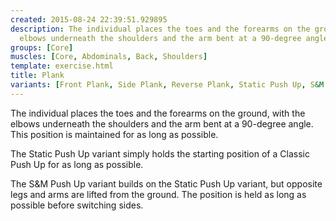 ```yaml
---
created: 2015-08-24 22:39:51.929895
description: The individual places the toes and the forearms on the ground, with the
  elbows underneath the shoulders and the arm bent at a 90-degree angle.
groups: [Core]
muscles: [Core, Abdominals, Back, Shoulders]
template: exercise.html
title: Plank
variants: [Front Plank, Side Plank, Reverse Plank, Static Push Up, S&M Push Up]
---
```

The individual places the toes and the forearms on the ground, with the elbows underneath the shoulders and the arm bent at a 90-degree angle. This position is maintained for as long as possible.

The Static Push Up variant simply holds the starting position of a Classic Push Up for as long as possible.

The S&M Push Up variant builds on the Static Push Up variant, but opposite legs and arms are lifted from the ground. The position is held as long as possible before switching sides.